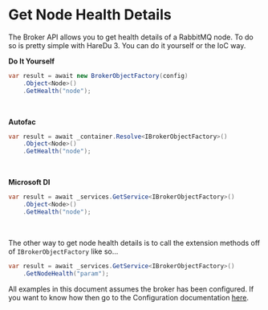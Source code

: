 # Get Node Health Details

The Broker API allows you to get health details of a RabbitMQ node. To do so is pretty simple with HareDu 3. You can do it yourself or the IoC way.

**Do It Yourself**

```c#
var result = await new BrokerObjectFactory(config)
    .Object<Node>()
    .GetHealth("node");
```
<br>

**Autofac**

```c#
var result = await _container.Resolve<IBrokerObjectFactory>()
    .Object<Node>()
    .GetHealth("node");
```
<br>

**Microsoft DI**

```c#
var result = await _services.GetService<IBrokerObjectFactory>()
    .Object<Node>()
    .GetHealth("node");
```
<br>

The other way to get node health details is to call the extension methods off of ```IBrokerObjectFactory``` like so...

```c#
var result = await _services.GetService<IBrokerObjectFactory>()
    .GetNodeHealth("param");
```

All examples in this document assumes the broker has been configured. If you want to know how then go to the Configuration documentation [here](https://github.com/ahives/HareDu3/blob/master/docs/configuration.md).

